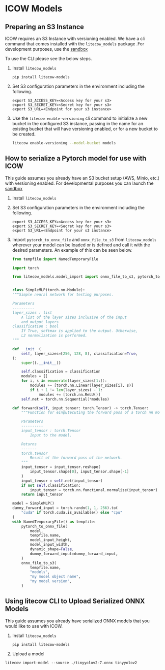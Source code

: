 # ICOW Models


## Preparing an S3 Instance

ICOW requires an S3 Instance with versioning enabled. We have a cli command that comes installed with the `litecow_models` package .For development purposes, use the [sandbox](sandbox)

To use the CLI please see the below steps.

1. Install `litecow_models`

    ```
    pip install litecow-models
    ```

2. Set S3 configuration parameters in the environment including the following.

    ```
    export S3_ACCESS_KEY=<Access key for your s3>
    export S3_SECRET_KEY=<Secret key for your s3>
    export S3_URL=<Endpoint for your s3 instance>
    ```

2. Use the `litecow enable-versioning` cli command to initialize a new bucket in the configured S3 instance, passing in the name for an existing bucket that will have versioning enabled, or for a new bucket to be created.

    ```bash
    litecow enable-versioning --model-bucket models
    ```


## How to serialize a Pytorch model for use with ICOW

This guide assumes you already have an S3 bucket setup (AWS, Minio, etc.) with versioning enabled. For developmental purposes you can launch the [sandbox](sandbox)

1. Install `litecow_models`

2. Set S3 configuration parameters in the environment including the following.

    ```
    export S3_ACCESS_KEY=<Access key for your s3>
    export S3_SECRET_KEY=<Secret key for your s3>
    export S3_URL=<Endpoint for your s3 instance>
    ```

3. Import `pytorch_to_onnx_file` and `onnx_file_to_s3` from `litecow_models` wherever your model can be loaded or is defined and call it with the desired parameters. An example of this can be seen below.

    ```python
    from tempfile import NamedTemporaryFile

    import torch

    from litecow_models.model_import import onnx_file_to_s3, pytorch_to_onnx_file


    class SimpleMLP(torch.nn.Module):
    """Simple neural network for testing purposes.

    Parameters
    ----------
    layer_sizes : list
        A list of the layer sizes inclusive of the input
        and output layers
    classification : bool
        If True, softmax is applied to the output. Otherwise,
        L2 normalization is performed.
    """

    def __init__(
        self, layer_sizes=[256, 128, 8], classification=True,
    ):
        super().__init__()

        self.classification = classification
        modules = []
        for i, s in enumerate(layer_sizes[1:]):
            modules += [torch.nn.Linear(layer_sizes[i], s)]
            if i + 1 != len(layer_sizes) - 1:
                modules += [torch.nn.ReLU()]
        self.net = torch.nn.Sequential(*modules)

    def forward(self, input_tensor: torch.Tensor) -> torch.Tensor:
        """Function for einputecuting the forward pass of a torch nn model.

        Parameters
        ----------
        input_tensor : torch.Tensor
            Input to the model.

        Returns
        -------
        torch.tensor
            Result of the forward pass of the network.
        """
        input_tensor = input_tensor.reshape(
            input_tensor.shape[0], input_tensor.shape[-1]
        )
        input_tensor = self.net(input_tensor)
        if not self.classification:
            input_tensor = torch.nn.functional.normalize(input_tensor)
        return input_tensor

    model = SimpleMLP()
    dummy_forward_input = torch.randn(1, 1, 256).to(
        "cuda" if torch.cuda.is_available() else "cpu"
    )
    with NamedTemporaryFile() as tempfile:
        pytorch_to_onnx_file(
            model,
            tempfile.name,
            model_input_height,
            model_input_width,
            dynamic_shape=False,
            dummy_forward_input=dummy_forward_input,
        )
        onnx_file_to_s3(
            tempfile.name,
            "models",
            "my model object name",
            "my model version",
        )
    ```


## Using litecow CLI to Upload Serialized ONNX Models

This guide assumes you already have serialized ONNX models that you would like to use with ICOW.

1. Install `litecow_models`

   ```
   pip install litecow-models
   ```

2. Upload a model
  ```
  litecow import-model --source ./tinyyolov2-7.onnx tinyyolov2
  ```
